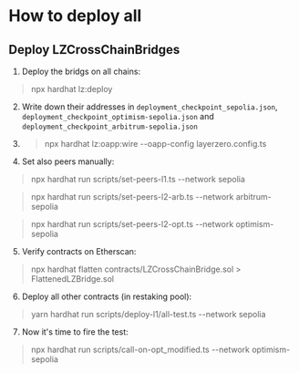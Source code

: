 # How to deploy all

## Deploy LZCrossChainBridges
1. Deploy the bridgs on all chains:
>npx hardhat lz:deploy
2. Write down their addresses in `deployment_checkpoint_sepolia.json`, `deployment_checkpoint_optimism-sepolia.json` and `deployment_checkpoint_arbitrum-sepolia.json`
3. >npx hardhat lz:oapp:wire --oapp-config layerzero.config.ts
4. Set also peers manually: 
> npx hardhat run scripts/set-peers-l1.ts --network sepolia

> npx hardhat run scripts/set-peers-l2-arb.ts --network arbitrum-sepolia

> npx hardhat run scripts/set-peers-l2-opt.ts --network optimism-sepolia

5. Verify contracts on Etherscan:
> npx hardhat flatten contracts/LZCrossChainBridge.sol > FlattenedLZBridge.sol
6. Deploy all other contracts (in restaking pool):
>yarn hardhat run scripts/deploy-l1/all-test.ts --network sepolia
7. Now it's time to fire the test:
>npx hardhat run scripts/call-on-opt_modified.ts --network optimism-sepolia